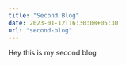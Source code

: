 ```yaml
---
title: "Second Blog"
date: 2023-01-12T16:30:08+05:30
url: "second-blog"
---
```


Hey this is my second blog
